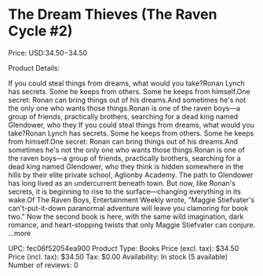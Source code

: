 # The Dream Thieves (The Raven Cycle #2)

Price: USD:$34.50-$34.50

Product Details:

If you could steal things from dreams, what would you take?Ronan Lynch has secrets. Some he keeps from others. Some he keeps from himself.One secret: Ronan can bring things out of his dreams.And sometimes he's not the only one who wants those things.Ronan is one of the raven boys—a group of friends, practically brothers, searching for a dead king named Glendower, who they If you could steal things from dreams, what would you take?Ronan Lynch has secrets. Some he keeps from others. Some he keeps from himself.One secret: Ronan can bring things out of his dreams.And sometimes he's not the only one who wants those things.Ronan is one of the raven boys—a group of friends, practically brothers, searching for a dead king named Glendower, who they think is hidden somewhere in the hills by their elite private school, Aglionby Academy. The path to Glendower has long lived as an undercurrent beneath town. But now, like Ronan's secrets, it is beginning to rise to the surface—changing everything in its wake.Of The Raven Boys, Entertainment Weekly wrote, "Maggie Stiefvater's can't-put-it-down paranormal adventure will leave you clamoring for book two." Now the second book is here, with the same wild imagination, dark romance, and heart-stopping twists that only Maggie Stiefvater can conjure. ...more

UPC: fec06f52054ea900
Product Type: Books
Price (excl. tax): $34.50
Price (incl. tax): $34.50
Tax: $0.00
Availability: In stock (5 available)
Number of reviews: 0